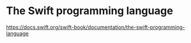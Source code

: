 # The Swift programming language

https://docs.swift.org/swift-book/documentation/the-swift-programming-language
